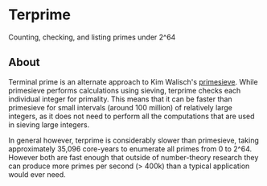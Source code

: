 # Terprime
Counting, checking, and listing primes under 2^64

## About 
Terminal prime is an alternate approach to Kim Walisch's [primesieve](https://github.com/kimwalisch/primesieve). While primesieve performs calculations using sieving, terprime checks each individual integer for primality. This means that it can be faster than primesieve for small intervals (around 100 million) of relatively large integers, as it does not need to perform all the computations that are used in sieving large integers.  

In general however, terprime is considerably slower than primesieve, taking approximately 35,096 core-years to enumerate all primes from 0 to 2^64. However both are fast enough that outside of number-theory research they can produce more primes per second (> 400k) than a typical application would ever need. 
